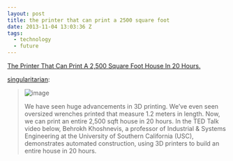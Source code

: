 ```yaml
---
layout: post
title: the printer that can print a 2500 square foot
date: 2013-11-04 13:03:36 Z
tags:
  - technology
  - future
---
```

[The Printer That Can Print A 2,500 Square Foot House In 20 Hours.](http://www.industrytap.com/the-printer-that-can-print-a-house-in-20-hours/)

[singularitarian](http://singularitarian.tumblr.com/post/65313461908/the-printer-that-can-print-a-2-500-square-foot-house-in):

> ![image](http://www.industrytap.com/wp-content/uploads/2013/06/Contour-Crafting.jpg)
> 
> We have seen huge advancements in 3D printing. We’ve even seen oversized wrenches printed that measure 1.2 meters in length. Now, we can print an entire 2,500 sqft house in 20 hours. In the TED Talk video below, Behrokh Khoshnevis, a professor of Industrial & Systems Engineering at the University of Southern California (USC), demonstrates automated construction, using 3D printers to build an entire house in 20 hours.
